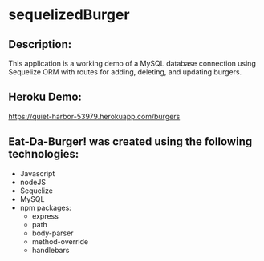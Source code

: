 # sequelizedBurger
## Description:
This application is a working demo of a MySQL database connection using Sequelize ORM with routes for adding, deleting, and updating burgers.

## Heroku Demo:
https://quiet-harbor-53979.herokuapp.com/burgers


## Eat-Da-Burger! was created using the following technologies:
* Javascript
* nodeJS
* Sequelize
* MySQL
* npm packages:
    * express
    * path
    * body-parser
    * method-override
    * handlebars
